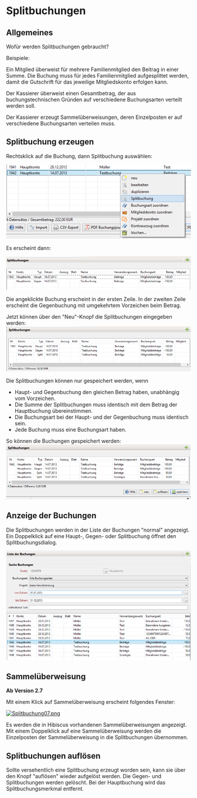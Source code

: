 # Splitbuchungen

## Allgemeines

Wofür werden Splitbuchungen gebraucht?

Beispiele:

Ein Mitglied überweist für mehrere Familienmitglied den Beitrag in einer Summe. Die Buchung muss für jedes Familienmitglied aufgesplittet werden, damit die Gutschrift für das jeweilige Mitgliedskonto erfolgen kann.

Der Kassierer überweist einen Gesamtbetrag, der aus buchungstechnischen Gründen auf verschiedene Buchungsarten verteilt werden soll.

Der Kassierer erzeugt Sammelüberweisungen, deren Einzelposten er auf verschiedene Buchungsarten verteilen muss.

## Splitbuchung erzeugen

Rechtsklick auf die Buchung, dann Splitbuchung auswählen:

![](/assets/Splitbuchung01.png)

Es erscheint dann:

![](/assets/Splitbuchung02.png)

Die angeklickte Buchung erscheint in der ersten Zeile. In der zweiten Zeile erscheint die Gegenbuchung mit umgekehrtem Vorzeichen beim Betrag.

Jetzt können über den "Neu"-Knopf die Splitbuchungen eingegeben werden:[![](/assets/Splitbuchung04.png "Splitbuchung04.png")](http://www.jverein.de/wiki/index.php?title=Datei:Splitbuchung04.png)

Die Splitbuchungen können nur gespeichert werden, wenn

* Haupt- und Gegenbuchung den gleichen Betrag haben, unabhängig vom Vorzeichen.
* Die Summe der Splitbuchungen muss identisch mit dem Betrag der Hauptbuchung übereinstimmen.
* Die Buchungsart bei der Haupt- und der Gegenbuchung muss identisch sein.
* Jede Buchung muss eine Buchungsart haben.

So können die Buchungen gespeichert werden:[![](/assets/Splitbuchung05.png "Splitbuchung05.png")](http://www.jverein.de/wiki/index.php?title=Datei:Splitbuchung05.png)

## Anzeige der Buchungen

Die Splitbuchungen werden in der Liste der Buchungen "normal" angezeigt. Ein Doppelklick auf eine Haupt-, Gegen- oder Splitbuchung öffnet den Splitbuchungsdialog.

[![](/assets/Splitbuchung06.png "Splitbuchung06.png")](http://www.jverein.de/wiki/index.php?title=Datei:Splitbuchung06.png)

## Sammelüberweisung

**Ab Version 2.7**

Mit einem Klick auf Sammelüberweisung erscheint folgendes Fenster:

[![](http://www.jverein.de/wiki/images/3/39/Splitbuchung07.png "Splitbuchung07.png")](http://www.jverein.de/wiki/index.php?title=Datei:Splitbuchung07.png)

Es werden die in Hibiscus vorhandenen Sammelüberweisungen angezeigt. Mit einem Doppelklick auf eine Sammelüberweisung werden die Einzelposten der Sammelüberweisung in die Splitbuchungen übernommen.

## Splitbuchungen auflösen

Sollte versehentlich eine Splitbuchung erzeugt worden sein, kann sie über den Knopf "auflösen" wieder aufgelöst werden. Die Gegen- und Splitbuchungen werden gelöscht. Bei der Hauptbuchung wird das Splitbuchungsmerkmal entfernt.

